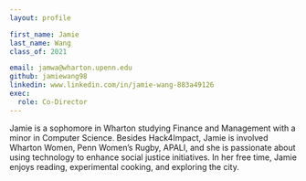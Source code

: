 ```yaml
---
layout: profile

first_name: Jamie
last_name: Wang
class_of: 2021

email: jamwa@wharton.upenn.edu
github: jamiewang98
linkedin: www.linkedin.com/in/jamie-wang-883a49126
exec:
  role: Co-Director
---
```


<!-- @format -->

Jamie is a sophomore in Wharton studying Finance and Management with a minor in Computer Science. Besides Hack4Impact, Jamie is involved Wharton Women, Penn Women’s Rugby, APALI, and she is passionate about using technology to enhance social justice initiatives. In her free time, Jamie enjoys reading, experimental cooking, and exploring the city.
